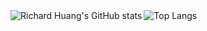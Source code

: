 <a href="https://github.com/anuraghazra/github-readme-stats">
  <img align="left" title="Richard Huang's GitHub stats" src="https://github-readme-stats.vercel.app/api?username=flyerhzm&theme=radical" />
</a>
<a href="https://github.com/anuraghazra/github-readme-stats">
  <img align="left" title="Top Langs" src="https://github-readme-stats.vercel.app/api/top-langs/?username=flyerhzm&theme=radical" />
</a>
